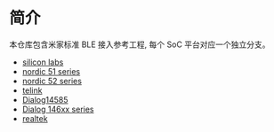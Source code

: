 简介
====

本仓库包含米家标准 BLE 接入参考工程, 每个 SoC 平台对应一个独立分支。

* [silicon labs](https://github.com/MiEcosystem/mijia_ble_standard/tree/silabs)
* [nordic 51 series](https://github.com/MiEcosystem/mijia_ble_standard/tree/nordic_legacy)
* [nordic 52 series](https://github.com/MiEcosystem/mijia_ble_standard/tree/nordic)
* [telink](https://github.com/MiEcosystem/mijia_ble_standard/tree/telink)
* [Dialog14585](https://github.com/MiEcosystem/mijia_ble_standard/tree/Dialog)
* [Dialog 146xx series](https://github.com/MiEcosystem/mijia_ble_standard/tree/da146xx)
* [realtek](https://github.com/MiEcosystem/mijia_ble_standard/tree/realtek)